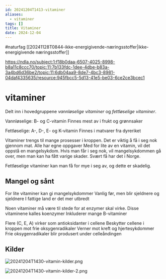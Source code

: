 ```yaml
---
id: 20241204T1413-vitaminer
aliases:
  - vitaminer
tags: []
title: Vitaminer
date: 2024-12-04
---
```


#naturfag [[20241128T0844-ikke-energigivende-næringsstoffer|ikke-energigivende næringsstoffer]]

https://ndla.no/subject:1:f18b0daa-6507-4025-8998-b8a11c8ccc70/topic:11:7b133fdc-1dee-4dbe-b83a-3a4bd6d36be2/topic:11:6db04aa9-8de7-4bc3-8981-04daf4335635/resource:945fbcc5-5d13-41e5-be03-6ce2ce3bcec1

# vitaminer

Delt inn i hovedgruppene _vannløselige vitaminer_ og _fettløselige vitaminer_.

Vannløselige: B- og C-vitamin
Finnes mest av i frukt og grønnsaker

Fettløselige: A-, D-, E- og K-vitamin
Finnes i matvarer fra dyreriket

Vitaminer trengs til mange prosesser i kroppen. Det er viktig å få i seg nok gjennom mat.
Alle har egne oppgaver
Med for lite av en vitamin, vil det oppstå en mangelsykdom.
Hvis man får i seg nok, vil mangelsykdommen gå over, men man kan ha fått varige skader. Svært få har det i Norge.

Fettløselige vitaminer kan man få for mye i seg av, og dette er skadelig.

## Mangel og sånt

For lite vitaminer kan gi mangelsykdommer
Vanlig før, men blir sjeldnere og sjeldnere
I fattige land er det mer utbredt

Noen vitaminer må være til stede for at enzymer skal virke. Disse vitaminene kalles koenzymer
Inkluderer mange B-vitaminer

Flere (C, E, A) virker som antioksidanter i cellene
Beskytter cellene i kroppen mot frie oksygenradikaler
Verner mot kreft og hjertesykdommer
Frie oksygenradikaler blir produsert under celleåndingen

## Kilder

![20241204T1430-vitamin-kilder.png](Assets/20241204T1430-vitamin-kilder.png)

![20241204T1430-vitamin-kilder-2.png](Assets/20241204T1430-vitamin-kilder-2.png)
